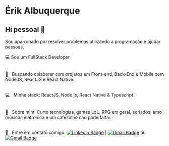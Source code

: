 <!-- <img width="auto" src="https://github.com/erikalbuquerque/ErikAlbuquerque/blob/master/banner.jpeg"> -->


# Érik Albuquerque

## Hi pessoal 👋
Sou apaixonado por resolver problemas utilizando a programação e ajudar pessoas.

:computer: Sou um FullStack Developer

 <br/> :purple_heart: &nbsp; Buscando colaborar com projetos em Front-end, Back-End e Mobile com NodeJS, ReactJS e React Native.
 
 <br/> :computer: &nbsp; Minha stack: ReactJS, Node.js, React Native & Typescript.
 
 <br/> 💬  &nbsp; Sobre mim: Curto tecnologias, games LoL, RPG em geral, seriados, amo músicas elétronica e um cafézinho não pode faltar.
 
 <br/> :email: &nbsp; Entre em contato comigo: [![Linkedin Badge](https://img.shields.io/badge/-ÉrikAlbuquerque-blue?style=flat-square&logo=Linkedin&logoColor=white&link=https://www.linkedin.com/in/erik-albuquerque/)](https://www.linkedin.com/in/erik-albuquerque/) 
| 
[![Gmail Badge](https://img.shields.io/badge/-erik.albuquerque.oficial@gmail.com-c14438?style=flat-square&logo=Gmail&logoColor=white&link=mailto:erik.albuquerque.oficial@gmail.com)](mailto:erik.albuquerque.oficial@gmail.com)
ou 
[![Gmail Badge](https://img.shields.io/badge/-eriksilv.77@gmail.com-c14438?style=flat-square&logo=Gmail&logoColor=white&link=mailto:eriksilv.77@gmail.com)](mailto:eriksilv.77@gmail.com)
